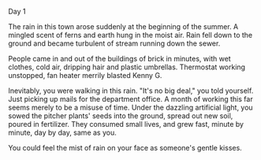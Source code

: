 Day 1

  The rain in this town arose suddenly at the beginning of the summer. A mingled scent of ferns and earth hung in the moist air. Rain fell down to the ground and became turbulent of stream running down the sewer.

  People came in and out of the buildings of brick in minutes, with wet clothes, cold air, dripping hair and plastic umbrellas. Thermostat working unstopped, fan heater merrily blasted Kenny G.

   Inevitably, you were walking in this rain. "It's no big deal," you told yourself. Just picking up mails for the department office. A month of working this far seems merely to be a misuse of time. Under the dazzling artificial light, you sowed the pitcher plants' seeds into the ground, spread out new soil, poured in fertilizer. They consumed small lives, and grew fast, minute by minute, day by day, same as you.

   You could feel the mist of rain on your face as someone's gentle kisses. 


